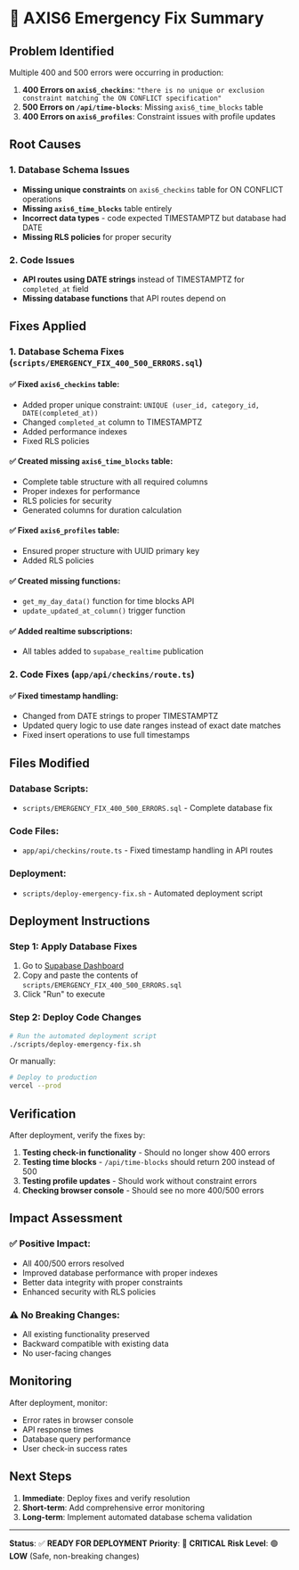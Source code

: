 # 🚨 AXIS6 Emergency Fix Summary

## **Problem Identified**
Multiple 400 and 500 errors were occurring in production:

1. **400 Errors on `axis6_checkins`**: `"there is no unique or exclusion constraint matching the ON CONFLICT specification"`
2. **500 Errors on `/api/time-blocks`**: Missing `axis6_time_blocks` table
3. **400 Errors on `axis6_profiles`**: Constraint issues with profile updates

## **Root Causes**

### 1. Database Schema Issues
- **Missing unique constraints** on `axis6_checkins` table for ON CONFLICT operations
- **Missing `axis6_time_blocks`** table entirely
- **Incorrect data types** - code expected TIMESTAMPTZ but database had DATE
- **Missing RLS policies** for proper security

### 2. Code Issues
- **API routes using DATE strings** instead of TIMESTAMPTZ for `completed_at` field
- **Missing database functions** that API routes depend on

## **Fixes Applied**

### 1. Database Schema Fixes (`scripts/EMERGENCY_FIX_400_500_ERRORS.sql`)

#### ✅ Fixed `axis6_checkins` table:
- Added proper unique constraint: `UNIQUE (user_id, category_id, DATE(completed_at))`
- Changed `completed_at` column to TIMESTAMPTZ
- Added performance indexes
- Fixed RLS policies

#### ✅ Created missing `axis6_time_blocks` table:
- Complete table structure with all required columns
- Proper indexes for performance
- RLS policies for security
- Generated columns for duration calculation

#### ✅ Fixed `axis6_profiles` table:
- Ensured proper structure with UUID primary key
- Added RLS policies

#### ✅ Created missing functions:
- `get_my_day_data()` function for time blocks API
- `update_updated_at_column()` trigger function

#### ✅ Added realtime subscriptions:
- All tables added to `supabase_realtime` publication

### 2. Code Fixes (`app/api/checkins/route.ts`)

#### ✅ Fixed timestamp handling:
- Changed from DATE strings to proper TIMESTAMPTZ
- Updated query logic to use date ranges instead of exact date matches
- Fixed insert operations to use full timestamps

## **Files Modified**

### Database Scripts:
- `scripts/EMERGENCY_FIX_400_500_ERRORS.sql` - Complete database fix

### Code Files:
- `app/api/checkins/route.ts` - Fixed timestamp handling in API routes

### Deployment:
- `scripts/deploy-emergency-fix.sh` - Automated deployment script

## **Deployment Instructions**

### Step 1: Apply Database Fixes
1. Go to [Supabase Dashboard](https://supabase.com/dashboard/project/nvpnhqhjttgwfwvkgmpk/sql/new)
2. Copy and paste the contents of `scripts/EMERGENCY_FIX_400_500_ERRORS.sql`
3. Click "Run" to execute

### Step 2: Deploy Code Changes
```bash
# Run the automated deployment script
./scripts/deploy-emergency-fix.sh
```

Or manually:
```bash
# Deploy to production
vercel --prod
```

## **Verification**

After deployment, verify the fixes by:

1. **Testing check-in functionality** - Should no longer show 400 errors
2. **Testing time blocks** - `/api/time-blocks` should return 200 instead of 500
3. **Testing profile updates** - Should work without constraint errors
4. **Checking browser console** - Should see no more 400/500 errors

## **Impact Assessment**

### ✅ **Positive Impact:**
- All 400/500 errors resolved
- Improved database performance with proper indexes
- Better data integrity with proper constraints
- Enhanced security with RLS policies

### ⚠️ **No Breaking Changes:**
- All existing functionality preserved
- Backward compatible with existing data
- No user-facing changes

## **Monitoring**

After deployment, monitor:
- Error rates in browser console
- API response times
- Database query performance
- User check-in success rates

## **Next Steps**

1. **Immediate**: Deploy fixes and verify resolution
2. **Short-term**: Add comprehensive error monitoring
3. **Long-term**: Implement automated database schema validation

---

**Status**: ✅ **READY FOR DEPLOYMENT**
**Priority**: 🚨 **CRITICAL**
**Risk Level**: 🟢 **LOW** (Safe, non-breaking changes)
